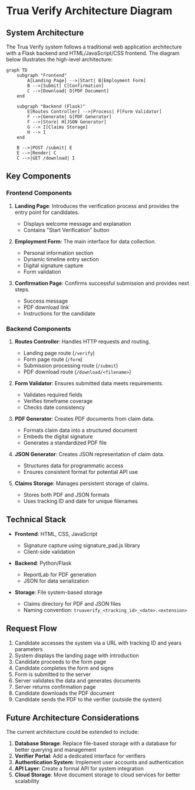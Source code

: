 # Trua Verify Architecture Diagram

## System Architecture

The Trua Verify system follows a traditional web application architecture with a Flask backend and HTML/JavaScript/CSS frontend. The diagram below illustrates the high-level architecture:

```mermaid
graph TD
    subgraph "Frontend"
        A[Landing Page] -->|Start| B[Employment Form]
        B -->|Submit| C[Confirmation]
        C -->|Download| D[PDF Document]
    end
    
    subgraph "Backend (Flask)"
        E[Routes Controller] -->|Process| F[Form Validator]
        F -->|Generate| G[PDF Generator]
        F -->|Store| H[JSON Generator]
        G --> I[Claims Storage]
        H --> I
    end
    
    B -->|POST /submit| E
    E -->|Render| C
    C -->|GET /download| I
```

## Key Components

### Frontend Components

1. **Landing Page**: Introduces the verification process and provides the entry point for candidates.
   - Displays welcome message and explanation
   - Contains "Start Verification" button

2. **Employment Form**: The main interface for data collection.
   - Personal information section
   - Dynamic timeline entry section
   - Digital signature capture
   - Form validation

3. **Confirmation Page**: Confirms successful submission and provides next steps.
   - Success message
   - PDF download link
   - Instructions for the candidate

### Backend Components

1. **Routes Controller**: Handles HTTP requests and routing.
   - Landing page route (`/verify`)
   - Form page route (`/form`)
   - Submission processing route (`/submit`)
   - PDF download route (`/download/<filename>`)

2. **Form Validator**: Ensures submitted data meets requirements.
   - Validates required fields
   - Verifies timeframe coverage
   - Checks date consistency

3. **PDF Generator**: Creates PDF documents from claim data.
   - Formats claim data into a structured document
   - Embeds the digital signature
   - Generates a standardized PDF file

4. **JSON Generator**: Creates JSON representation of claim data.
   - Structures data for programmatic access
   - Ensures consistent format for potential API use

5. **Claims Storage**: Manages persistent storage of claims.
   - Stores both PDF and JSON formats
   - Uses tracking ID and date for unique filenames

## Technical Stack

- **Frontend**: HTML, CSS, JavaScript
  - Signature capture using signature_pad.js library
  - Client-side validation

- **Backend**: Python/Flask
  - ReportLab for PDF generation
  - JSON for data serialization

- **Storage**: File system-based storage
  - Claims directory for PDF and JSON files
  - Naming convention: `truaverify_<tracking_id>_<date>.<extension>`

## Request Flow

1. Candidate accesses the system via a URL with tracking ID and years parameters
2. System displays the landing page with introduction
3. Candidate proceeds to the form page
4. Candidate completes the form and signs
5. Form is submitted to the server
6. Server validates the data and generates documents
7. Server returns confirmation page
8. Candidate downloads the PDF document
9. Candidate sends the PDF to the verifier (outside the system)

## Future Architecture Considerations

The current architecture could be extended to include:

1. **Database Storage**: Replace file-based storage with a database for better querying and management
2. **Verifier Portal**: Add a dedicated interface for verifiers
3. **Authentication System**: Implement user accounts and authentication
4. **API Layer**: Create a formal API for system integration
5. **Cloud Storage**: Move document storage to cloud services for better scalability